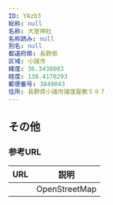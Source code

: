 ```yaml
---
ID: YAzb3
総称: null
名称: 大室神社
名称読み: null
別名: null
都道府県: 長野県
区域: 小諸市
緯度: 36.3438003
経度: 138.4170293
郵便番号: 3840043
住所: 長野県小諸市諸窪屋敷５９７
---
```


## その他

### 参考URL

| URL | 説明          |
| --- | ------------- |
|     | OpenStreetMap |
